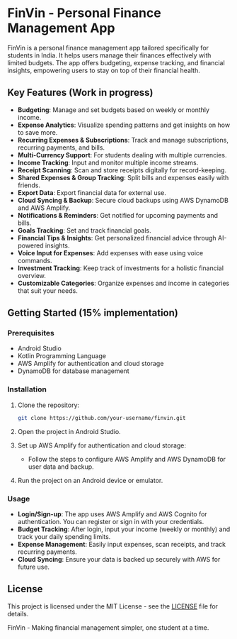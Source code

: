 # FinVin - Personal Finance Management App

FinVin is a personal finance management app tailored specifically for students in India. It helps users manage their finances effectively with limited budgets. The app offers budgeting, expense tracking, and financial insights, empowering users to stay on top of their financial health.

## Key Features (Work in progress)

- **Budgeting**: Manage and set budgets based on weekly or monthly income.
- **Expense Analytics**: Visualize spending patterns and get insights on how to save more.
- **Recurring Expenses & Subscriptions**: Track and manage subscriptions, recurring payments, and bills.
- **Multi-Currency Support**: For students dealing with multiple currencies.
- **Income Tracking**: Input and monitor multiple income streams.
- **Receipt Scanning**: Scan and store receipts digitally for record-keeping.
- **Shared Expenses & Group Tracking**: Split bills and expenses easily with friends.
- **Export Data**: Export financial data for external use.
- **Cloud Syncing & Backup**: Secure cloud backups using AWS DynamoDB and AWS Amplify.
- **Notifications & Reminders**: Get notified for upcoming payments and bills.
- **Goals Tracking**: Set and track financial goals.
- **Financial Tips & Insights**: Get personalized financial advice through AI-powered insights.
- **Voice Input for Expenses**: Add expenses with ease using voice commands.
- **Investment Tracking**: Keep track of investments for a holistic financial overview.
- **Customizable Categories**: Organize expenses and income in categories that suit your needs.

## Getting Started (15% implementation)

### Prerequisites
- Android Studio
- Kotlin Programming Language
- AWS Amplify for authentication and cloud storage
- DynamoDB for database management

### Installation

1. Clone the repository:
    ```bash
    git clone https://github.com/your-username/finvin.git
    ```

2. Open the project in Android Studio.

3. Set up AWS Amplify for authentication and cloud storage:
    - Follow the steps to configure AWS Amplify and AWS DynamoDB for user data and backup.

4. Run the project on an Android device or emulator.

### Usage

- **Login/Sign-up**: The app uses AWS Amplify and AWS Cognito for authentication. You can register or sign in with your credentials.
- **Budget Tracking**: After login, input your income (weekly or monthly) and track your daily spending limits.
- **Expense Management**: Easily input expenses, scan receipts, and track recurring payments.
- **Cloud Syncing**: Ensure your data is backed up securely with AWS for future use.


## License

This project is licensed under the MIT License - see the [LICENSE](LICENSE) file for details.

FinVin - Making financial management simpler, one student at a time.
